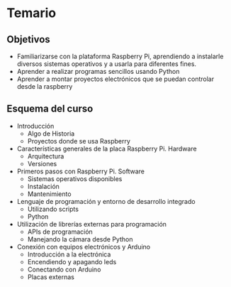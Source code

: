 # Temario


## Objetivos

* Familiarizarse con la plataforma Raspberry Pi, aprendiendo a instalarle diversos sistemas operativos y a usarla para diferentes fines.
* Aprender a realizar programas sencillos usando Python
* Aprender a montar proyectos electrónicos que se puedan controlar desde la raspberry

## Esquema del curso

* Introducción
  * Algo de Historia
  * Proyectos donde se usa Raspberry
* Características generales de la placa Raspberry Pi. Hardware
  * Arquitectura
  * Versiones
* Primeros pasos con Raspberry Pi. Software
  * Sistemas operativos disponibles
  * Instalación
  * Mantenimiento
* Lenguaje de programación y entorno de desarrollo integrado
  * Utilizando scripts
  * Python
* Utilización de librerías externas para programación
  * APIs de programación
  * Manejando la cámara desde Python
* Conexión con equipos electrónicos y Arduino
  * Introducción a la electrónica
  * Encendiendo y apagando leds
  * Conectando con Arduino
  * Placas externas
